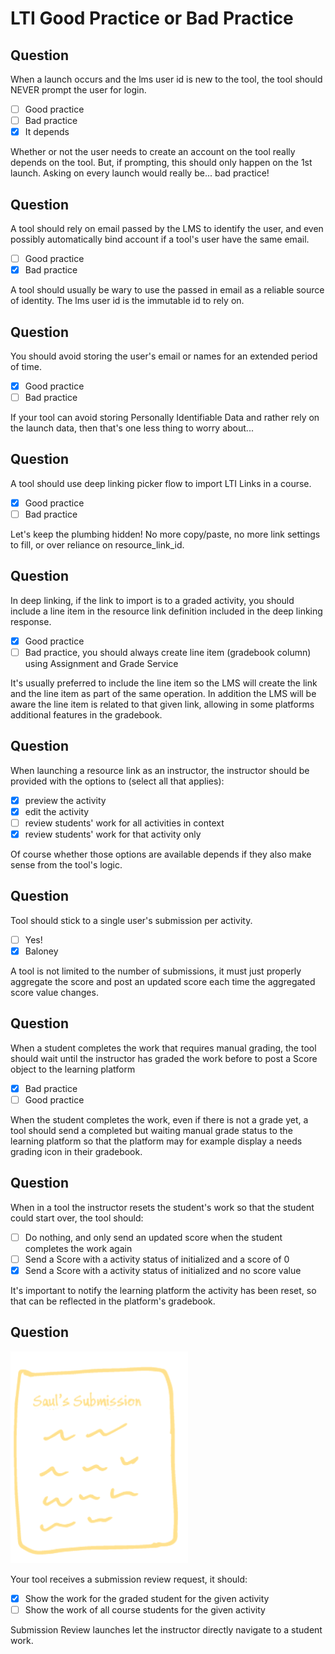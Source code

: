 # LTI Good Practice or Bad Practice

## Question

When a launch occurs and the lms user id is new to the tool, the tool should NEVER prompt the user for login.

- [ ] Good practice
- [ ] Bad practice
- [X] It depends

Whether or not the user needs to create an account on the tool really depends on the tool. But, if prompting, this should only happen on the 1st launch. Asking on every launch would really be... bad practice!

## Question

A tool should rely on email passed by the LMS to identify the user, and even possibly automatically bind account if a tool's user have the same email.

- [ ] Good practice
- [X] Bad practice

A tool should usually be wary to use the passed in email as a reliable source of identity. The lms user id is the immutable id to rely on.

## Question

You should avoid storing the user's email or names for an extended period of time.

- [X] Good practice
- [ ] Bad practice

If your tool can avoid storing Personally Identifiable Data and rather rely on the launch data, then that's one less thing to worry about...

## Question

A tool should use deep linking picker flow to import LTI Links in a course.

- [X] Good practice
- [ ] Bad practice

Let's keep the plumbing hidden! No more copy/paste, no more link settings to fill, or over reliance on resource_link_id.

## Question

In deep linking, if the link to import is to a graded activity, you should include a line item in the resource link definition included in the deep linking response.

- [X] Good practice
- [ ] Bad practice, you should always create line item (gradebook column) using Assignment and Grade Service

It's usually preferred to include the line item so the LMS will create the link and the line item as part of the same operation. In addition the LMS will be aware the line item is related to that given link, allowing in some platforms additional features in the gradebook.

## Question

When launching a resource link as an instructor, the instructor should be provided with the options to (select all that applies):

- [X] preview the activity
- [X] edit the activity
- [ ] review students' work for all activities in context
- [X] review students' work for that activity only

Of course whether those options are available depends if they also make sense from the tool's logic.

## Question

Tool should stick to a single user's submission per activity.

- [ ] Yes!
- [X] Baloney

A tool is not limited to the number of submissions, it must just properly aggregate the score and post an updated score each time the aggregated score value changes.

## Question

When a student completes the work that requires manual grading, the tool should wait until the instructor has graded the work before to post a Score object to the learning platform

- [X] Bad practice
- [ ] Good practice

When the student completes the work, even if there is not a grade yet, a tool should send a completed but waiting manual grade status to the learning platform so that the platform may for example display a needs grading icon in their gradebook.

## Question

When in a tool the instructor resets the student's work so that the student could start over, the tool should:

- [ ] Do nothing, and only send an updated score when the student completes the work again
- [ ] Send a Score with a activity status of initialized and a score of 0
- [X] Send a Score with a activity status of initialized and no score value

It's important to notify the learning platform the activity has been reset, so that can be reflected in the platform's gradebook.

## Question

![Submission Review](/lti/assets/quiz-subreview.png)

Your tool receives a submission review request, it should:

- [X] Show the work for the graded student for the given activity
- [ ] Show the work of all course students for the given activity

Submission Review launches let the instructor directly navigate to a student work.



